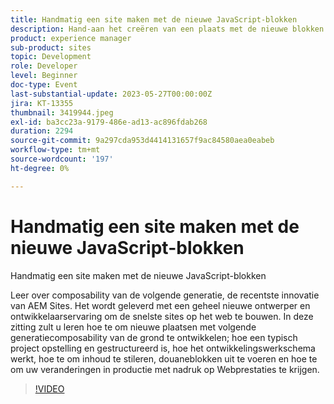 ```yaml
---
title: Handmatig een site maken met de nieuwe JavaScript-blokken
description: Hand-aan het creëren van een plaats met de nieuwe blokken JavaScriptLeer over volgende-generatiesamenstellingsbaarheid, de recentste innovatie van AEM Sites. Het wordt geleverd met een geheel nieuwe ontwerper en ontwikkelaarservaring om de snelste sites op het web te bouwen. In deze zitting zult u leren hoe te om nieuwe plaatsen met volgende generatiecomposability van de grond te ontwikkelen; hoe een typisch project opstelling en gestructureerd is, hoe het ontwikkelingswerkschema werkt, hoe te om inhoud te stileren, douaneblokken uit te voeren en hoe te om uw veranderingen in productie met nadruk op Webprestaties te krijgen.
product: experience manager
sub-product: sites
topic: Development
role: Developer
level: Beginner
doc-type: Event
last-substantial-update: 2023-05-27T00:00:00Z
jira: KT-13355
thumbnail: 3419944.jpeg
exl-id: ba3cc23a-9179-486e-ad13-ac896fdab268
duration: 2294
source-git-commit: 9a297cda953d4414131657f9ac84580aea0eabeb
workflow-type: tm+mt
source-wordcount: '197'
ht-degree: 0%

---
```


# Handmatig een site maken met de nieuwe JavaScript-blokken

Handmatig een site maken met de nieuwe JavaScript-blokken

Leer over composability van de volgende generatie, de recentste innovatie van AEM Sites. Het wordt geleverd met een geheel nieuwe ontwerper en ontwikkelaarservaring om de snelste sites op het web te bouwen. In deze zitting zult u leren hoe te om nieuwe plaatsen met volgende generatiecomposability van de grond te ontwikkelen; hoe een typisch project opstelling en gestructureerd is, hoe het ontwikkelingswerkschema werkt, hoe te om inhoud te stileren, douaneblokken uit te voeren en hoe te om uw veranderingen in productie met nadruk op Webprestaties te krijgen.

>[!VIDEO](https://video.tv.adobe.com/v/3419944/?learn=on)
